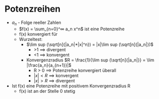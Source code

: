 # Potenzreihen
+ $a_n$ - Folge reeller Zahlen
	+ $f(x) = \sum_{n=0}^∞ a_n x^n$ ist eine Potenzreihe
	+ f(x) konvergiert für
	+ Wurzeltest:
		+ $\lim sup (\sqrt[n]{|a_n|*|x|^n}) = |x|\lim sup (\sqrt[n]{|a_n|})$
			+ \>1 ==> divergent
			+ <1 ==> konvergent
		+ Konvergenzradius $R = \frac{1}{\lim sup (\sqrt[n]{|a_n|}} = \lim |\frac{a_n}{a_{n+1}}|$
			+ R > 0 ==> Potenzreihe konvergiert überall
			+ $|x| < R$ ==> konvergent
			+ $|x| > R$ ==> divergent
+ Ist f(x) eine Potenzreihe mit positivem Konvergenzradius R
	+ f(x) ist an der Stelle 0 stetig
